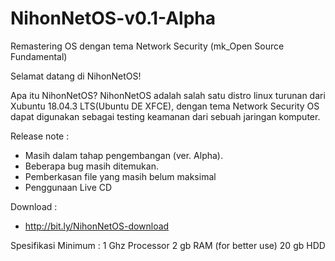 # NihonNetOS-v0.1-Alpha
Remastering OS dengan tema Network Security (mk_Open Source Fundamental)



Selamat datang di NihonNetOS!


Apa itu NihonNetOS? NihonNetOS adalah salah satu distro linux turunan dari Xubuntu 18.04.3 LTS(Ubuntu DE XFCE), dengan tema Network Security OS dapat digunakan sebagai testing keamanan dari sebuah jaringan komputer.


Release note :
- Masih dalam tahap pengembangan (ver. Alpha).
- Beberapa bug masih ditemukan.
- Pemberkasan file yang masih belum  maksimal
- Penggunaan Live CD



Download :
- http://bit.ly/NihonNetOS-download



Spesifikasi Minimum :
1 Ghz Processor
2 gb RAM (for better use)
20 gb HDD 
